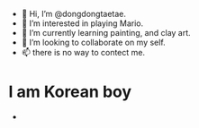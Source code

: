 - 👋 Hi, I’m @dongdongtaetae.
- 👀 I’m interested in playing Mario.
- 🌱 I’m currently learning painting, and clay art.
- 💞️ I’m looking to collaborate on my self.
- 📫 there is no way to contect me.

<!---
dongdongtaetae/dongdongtaetae is a ✨ special ✨ repository because its `README.md` (this file) appears on your GitHub profile.
You can click the Preview link to take a look at your changes.
--->
# I am Korean boy
- 
